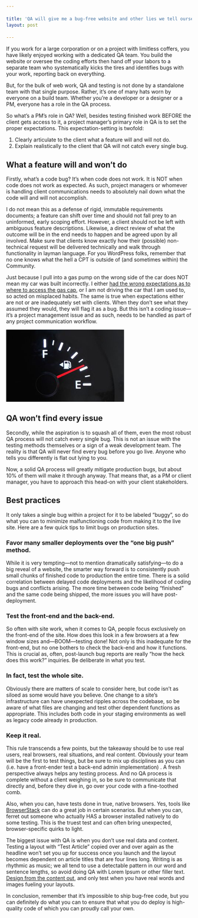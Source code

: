 ```yaml
---

title: 'QA will give me a bug-free website and other lies we tell ourselves'
layout: post

---
```

If you work for a large corporation or on a project with limitless coffers, you have likely enjoyed working with a dedicated QA team. You build the website or oversee the coding efforts then hand off your labors to a separate team who systematically kicks the tires and identifies bugs with your work, reporting back on everything.

But, for the bulk of web work, QA and testing is not done by a standalone team with that single purpose. Rather, it’s one of many hats worn by everyone on a build team. Whether you’re a developer or a designer or a PM, everyone has a role in the QA process.

So what’s a PM’s role in QA? Well, besides testing finished work BEFORE the client gets access to it, a project manager’s primary role in QA is to set the proper expectations. This expectation-setting is twofold:
  1. Clearly articulate to the client what a feature will and will not do.
  2. Explain realistically to the client that QA will not catch every single bug.

## What a feature will and won’t do
Firstly, what’s a code bug? It’s when code does not work. It is NOT when code does not work as expected. As such, project managers or whomever is handling client communications needs to absolutely nail down what the code will and will not accomplish.

I do not mean this as a defense of rigid, immutable requirements documents; a feature can shift over time and should not fall prey to an uninformed, early scoping effort. However, a client should not be left with ambiguous feature descriptions. Likewise, a direct review of what the outcome will be in the end needs to happen and be agreed upon by all involved. Make sure that clients know exactly how their (possible) non-technical request will be delivered technically and walk through functionality in layman language. For you WordPress folks, remember that no one knows what the hell a CPT is outside of (and sometimes within) the Community.

Just because I pull into a gas pump on the wrong side of the car does NOT mean my car was built incorrectly. I either <a href="https://www.youtube.com/watch?v=bwog7Z858iE">had the wrong expectations as to where to access the gas cap</a>, or I am not driving the car that I am used to, so acted on misplaced habits. The same is true when expectations either are not or are inadequately set with clients. When they don’t see what they assumed they would, they will flag it as a bug. But this isn’t a coding issue—it’s a project management issue and as such, needs to be handled as part of any project communication workflow.

<img src="/images/PpopHm.jpg" alt="Most cars nowadays have a little arrow to help you remember which side of the car the tank access is located. Still, I literally double-check this each time I pull up to a gas station. I do this out of fear of embarrassment because OF COURSE EVERYONE PAYS ATTENTION TO ME WHEN I PUMP GAS. #automobilemicrocopy" />

## QA won’t find every issue
Secondly, while the aspiration is to squash all of them, even the most robust QA process will not catch every single bug. This is not an issue with the testing methods themselves or a sign of a weak development team. The reality is that QA will never find every bug before you go live. Anyone who tells you differently is flat out lying to you.

Now, a solid QA process will greatly mitigate production bugs, but about 10% of them will make it through anyway. That means that, as a PM or client manager, you have to approach this head-on with your client stakeholders.

## Best practices
It only takes a single bug within a project for it to be labeled “buggy”, so do what you can to minimize malfunctioning code from making it to the live site. Here are a few quick tips to limit bugs on production sites.

### Favor many smaller deployments over the “one big push” method.
While it is very tempting—not to mention dramatically satisfying—to do a big reveal of a website, the smarter way forward is to consistently push small chunks of finished code to production the entire time. There is a solid correlation between delayed code deployments and the likelihood of coding bugs and conflicts arising. The more time between code being “finished” and the same code being shipped, the more issues you will have post-deployment.

### Test the front-end and the back-end.
So often with site work, when it comes to QA, people focus exclusively on the front-end of the site. How does this look in a few browsers at a few window sizes and—BOOM—testing done! Not only is this inadequate for the front-end, but no one bothers to check the back-end and how it functions. This is crucial as, often, post-launch bug reports are really “how the heck does this work?” inquiries. Be deliberate in what you test.

### In fact, test the whole site.
Obviously there are matters of scale to consider here, but code isn’t as siloed as some would have you believe. One change to a site’s infrastructure can have unexpected ripples across the codebase, so be aware of what files are changing and test other dependent functions as appropriate. This includes both code in your staging environments as well as legacy code already in production.

### Keep it real.

This rule transcends a few points, but the takeaway should be to use real users, real browsers, real situations, and real content. Obviously your team will be the first to test things, but be sure to mix up disciplines as you can (i.e. have a front-ender test a back-end admin implementation) . A fresh perspective always helps any testing process. And no QA process is complete without a client weighing in, so be sure to communicate that directly and, before they dive in, go over your code with a fine-toothed comb.

Also, when you can, have tests done in true, native browsers. Yes, tools like <a href="https://www.browserstack.com/">BrowserStack</a> can do a great job in certain scenarios. But when you can, ferret out someone who actually HAS a browser installed natively to do some testing. This is the truest test and can often bring unexpected, browser-specific quirks to light.

The biggest issue with QA is when you don’t use real data and content. Testing a layout with “Test Article” copied over and over again as the headline won’t set you up for success once you launch and the layout becomes dependent on article titles that are four lines long. Writing is as rhythmic as music; we all tend to use a detectable pattern in our word and sentence lengths, so avoid doing QA with Lorem Ipsum or other filler text. <a href="http://wordpress.tv/2015/09/30/john-eckman-design-from-the-content-out/">Design from the content out</a>, and only test when you have real words and images fueling your layouts.

In conclusion, remember that it’s impossible to ship bug-free code, but you can definitely do what you can to ensure that what you do deploy is high-quality code of which you can proudly call your own.
